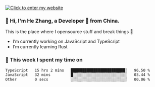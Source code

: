 [![Click to enter my website](https://github.com/zh30/zh30/assets/7930156/296bb9cd-4f46-46cd-bafa-863948241503)](https://zhanghe.dev) 

### 👋 Hi, I'm He Zhang, a Developer 🚀 from China.

This is the place where I opensource stuff and break things :rofl:

- I’m currently working on JavaScript and TypeScript
- I’m currently learning Rust

### 💪 This week I spent my time on

<!--START_SECTION:waka-->

```txt
TypeScript   15 hrs 2 mins   ████████████████████████░   96.50 %
JavaScript   32 mins         █░░░░░░░░░░░░░░░░░░░░░░░░   03.44 %
Other        0 secs          ░░░░░░░░░░░░░░░░░░░░░░░░░   00.06 %
```

<!--END_SECTION:waka-->
